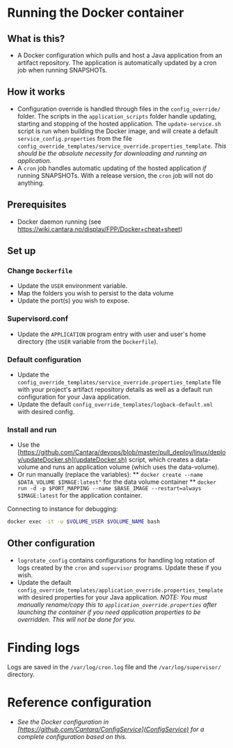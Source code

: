 # Running the Docker container 

## What is this?
* A Docker configuration which pulls and host a Java application from an artifact repository. The application is automatically updated by a cron job when running SNAPSHOTs.

## How it works
* Configuration override is handled through files in the `config_override/` folder. The scripts in the `application_scripts` folder handle updating, starting and stopping of the hosted application. The `update-service.sh` script is run when building the Docker image, and will create a default `service_config.properties` from the file `config_override_templates/service_override.properties_template`. *This should be the absolute necessity for downloading and running an application.*
* A `cron` job handles automatic updating of the hosted application *if* running SNAPSHOTs. With a release version, the `cron` job will not do anything.

## Prerequisites
* Docker daemon running (see https://wiki.cantara.no/display/FPP/Docker+cheat+sheet)

## Set up
### Change `Dockerfile`
* Update the `USER` environment variable.
* Map the folders you wish to persist to the data volume
* Update the port(s) you wish to expose.

### Supervisord.conf
* Update the `APPLICATION` program entry with user and user's home directory (the `USER` variable from the `Dockerfile`).

### Default configuration
* Update the `config_override_templates/service_override.properties_template` file with your project's artifact repository details as well as a default run configuration for your Java application. 
* Update the default `config_override_templates/logback-default.xml` with desired config.

### Install and run 
* Use the [https://github.com/Cantara/devops/blob/master/pull_deploy/linux/deploy/updateDocker.sh](updateDocker.sh) script, which creates a data-volume and runs an application volume (which uses the data-volume).
* Or run manually (replace the variables):
** `docker create --name $DATA_VOLUME $IMAGE:latest"` for the data volume container
** `docker run -d -p $PORT_MAPPING --name $BASE_IMAGE --restart=always $IMAGE:latest` for the application container.

Connecting to instance for debugging:
```bash
docker exec -it -u $VOLUME_USER $VOLUME_NAME bash
```

## Other configuration
* `logrotate_config` contains configurations for handling log rotation of logs created by the `cron` and `supervisor` programs. Update these if you wish.
* Update the default `config_override_templates/application_override.properties_template` with desired properties for your Java application. *NOTE: You must manually rename/copy this to `application_override.properties` after launching the container if you need application properties to be overridden. This will not be done for you.*

# Finding logs
Logs are saved in the `/var/log/cron.log` file and the `/var/log/supervisor/` directory.

# Reference configuration
* *See the Docker configuration in [https://github.com/Cantara/ConfigService](ConfigService) for a complete configuration based on this.*